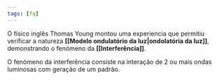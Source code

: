 ```yaml
---
tags: [fq]
---
```


O físico inglês Thomas Young montou uma experiencia que permitiu verificar a natureza **[[Modelo ondulatório da luz|ondolatória da luz]]**, demonstrando o fenómeno da **[[Interferência]]**.

O fenómeno da interferência consiste na interação de 2 ou mais ondas luminosas com geração de um padrão.